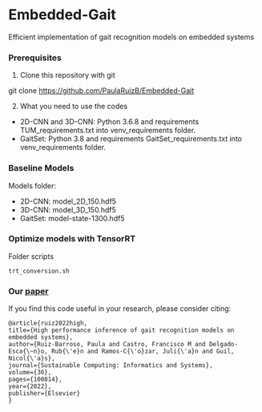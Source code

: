 # Embedded-Gait
 Efficient implementation of gait recognition models on embedded systems
 
### Prerequisites
1. Clone this repository with git

 git clone https://github.com/PaulaRuizB/Embedded-Gait
 
2. What you need to use the codes 

* 2D-CNN and 3D-CNN: 
Python 3.6.8 and requirements TUM_requirements.txt into venv_requirements folder.
* GaitSet:
Python 3.8 and requirements GaitSet_requirements.txt into venv_requirements folder.

### Baseline Models
Models folder:
* 2D-CNN: model_2D_150.hdf5
* 3D-CNN: model_3D_150.hdf5
* GaitSet: model-state-1300.hdf5 

### Optimize models with TensorRT
Folder scripts

    trt_conversion.sh

### Our [paper](https://www.sciencedirect.com/science/article/pii/S2210537922001457)

If you find this code useful in your research, please consider citing:

    @article{ruiz2022high,
    title={High performance inference of gait recognition models on embedded systems},
    author={Ruiz-Barroso, Paula and Castro, Francisco M and Delgado-Esca{\~n}o, Rub{\'e}n and Ramos-C{\'o}zar, Juli{\'a}n and Guil, Nicol{\'a}s},
    journal={Sustainable Computing: Informatics and Systems},
    volume={36},
    pages={100814},
    year={2022},
    publisher={Elsevier}
    }
